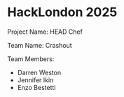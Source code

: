 # HackLondon 2025

Project Name: HEAD Chef

Team Name: Crashout

Team Members:
- Darren Weston
- Jennifer Ikin
- Enzo Bestetti
